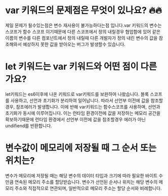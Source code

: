 # var 키워드의 문제점은 무엇이 있나요? 🔥🔥

제일 문제가 될수있는점은 변수 재사용이 불가능하다는점 입니다.var 키워드의 변수는 스코프가 함수 스코프 이기때문에 다른 스코프에서 정의 내릴경우 협업함에 있어 같은 이름의 변수를 다른 컴포넌트에서 정의 내릴때 다른 개발자가 정의 내린 변수의 값을 참조해와서 예상하지 못한 값을 받아오는 버그가 발생할수 있습니다.

# let 키워드는 var 키워드와 어떤 점이 다른가요?

let키워드는 es6이후에 나온 키워드로 var키워드를 보완하여 나왔습니다. 블록 스코프를 사용하고, 선언과 초기화가 분리하여 일어납니다. 따라서 선언부 이전에 값을 참조할경우, 참조에러가 발생합니다. 이에 반해 var키워드는 함수스코프를 사용하며, 선언과 초기화가 동시에 이루어집니다.
이는 런타임 환경이전에 값을 저장하는 메모리 공간을 확보하기때문에 런타임 환경에서 선언부 이전에 값을 참조할경우 에러가 아닌 undifiend를 반환합니다.

# 변수값이 메모리에 저장될 때 그 순서 또는 위치는?

변수가 메모리에 저장될 때는 해당 변수의 데이터 타입과 크기에 따라 필요한 바이트 수만큼 연속된 메모리 주소를 할당받습니다. 변수가 선언된 순서나 위치는 해당 변수의 메모리 주소와 직접적으로 연관되며, 일반적으로 메모리 주소는 할당 순서와 비례합니다.
